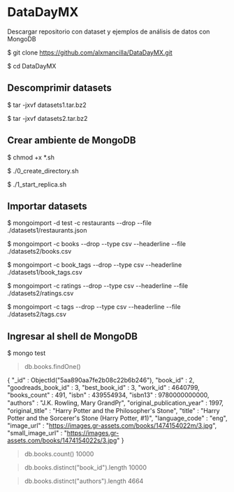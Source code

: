# DataDayMX


Descargar repositorio con dataset y ejemplos de análisis de datos con MongoDB

$ git clone https://github.com/alxmancilla/DataDayMX.git

$ cd DataDayMX

## Descomprimir datasets

$ tar -jxvf datasets1.tar.bz2 

$ tar -jxvf datasets2.tar.bz2 


## Crear ambiente de MongoDB
$ chmod +x *.sh

$ ./0_create_directory.sh 

$ ./1_start_replica.sh 


## Importar datasets

$ mongoimport -d test -c restaurants --drop --file ./datasets1/restaurants.json

$ mongoimport  -c books --drop --type csv --headerline --file ./datasets2/books.csv 

$ mongoimport  -c book_tags --drop --type csv --headerline ./datasets1/book_tags.csv 

$ mongoimport  -c ratings --drop --type csv --headerline --file ./datasets2/ratings.csv 

$ mongoimport  -c tags --drop --type csv --headerline --file ./datasets2/tags.csv 


## Ingresar al shell de MongoDB

$ mongo test


>  db.books.findOne()

{
	"_id" : ObjectId("5aa890aa7fe2b08c22b6b246"),
	"book_id" : 2,
	"goodreads_book_id" : 3,
	"best_book_id" : 3,
	"work_id" : 4640799,
	"books_count" : 491,
	"isbn" : 439554934,
	"isbn13" : 9780000000000,
	"authors" : "J.K. Rowling, Mary GrandPr̩",
	"original_publication_year" : 1997,
	"original_title" : "Harry Potter and the Philosopher's Stone",
	"title" : "Harry Potter and the Sorcerer's Stone (Harry Potter, #1)",
	"language_code" : "eng",
	"image_url" : "https://images.gr-assets.com/books/1474154022m/3.jpg",
	"small_image_url" : "https://images.gr-assets.com/books/1474154022s/3.jpg"
}

>  db.books.count()
10000

>  db.books.distinct("book_id").length
10000

> db.books.distinct("authors").length
4664






